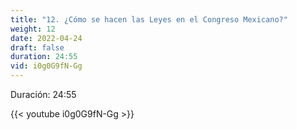```yaml
---
title: "12. ¿Cómo se hacen las Leyes en el Congreso Mexicano?"
weight: 12
date: 2022-04-24
draft: false
duration: 24:55
vid: i0g0G9fN-Gg
---
```


Duración: 24:55

{{< youtube i0g0G9fN-Gg >}}

